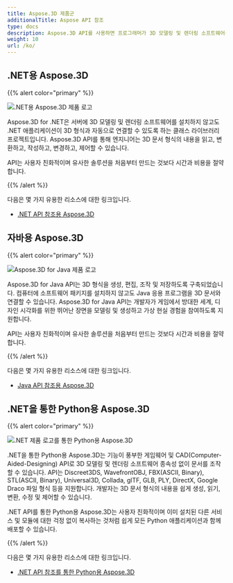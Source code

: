 ```yaml
---
title: Aspose.3D 제품군
additionalTitle: Aspose API 참조
type: docs
description: Aspose.3D API를 사용하면 프로그래머가 3D 모델링 및 렌더링 소프트웨어를 서버에 설치하지 않고도 자동으로 앱을 3D 형식으로 연결할 수 있습니다. Aspose.3D API는 엔지니어가 3D 문서 형식의 내용을 읽고, 변환하고, 구축하고, 변경하고, 제어할 수 있도록 도와줍니다.
weight: 10
url: /ko/
---
```


## .NET용 Aspose.3D

{{% alert color="primary" %}} 

![.NET용 Aspose.3D 제품 로고](../home_1.png)

Aspose.3D for .NET은 서버에 3D 모델링 및 렌더링 소프트웨어를 설치하지 않고도 .NET 애플리케이션이 3D 형식과 자동으로 연결할 수 있도록 하는 클래스 라이브러리 프로젝트입니다. Aspose.3D API를 통해 엔지니어는 3D 문서 형식의 내용을 읽고, 변환하고, 작성하고, 변경하고, 제어할 수 있습니다.

API는 사용자 친화적이며 유사한 솔루션을 처음부터 만드는 것보다 시간과 비용을 절약합니다.

{{% /alert %}} 

다음은 몇 가지 유용한 리소스에 대한 링크입니다.
- [.NET API 참조용 Aspose.3D](/3d/ko/net/)

## 자바용 Aspose.3D

{{% alert color="primary" %}} 

![Aspose.3D for Java 제품 로고](../home_2.png)

Aspose.3D for Java API는 3D 형식을 생성, 편집, 조작 및 저장하도록 구축되었습니다. 컴퓨터에 소프트웨어 패키지를 설치하지 않고도 Java 응용 프로그램을 3D 문서와 연결할 수 있습니다. Aspose.3D for Java API는 개발자가 게임에서 방대한 세계, 디자인 시각화를 위한 뛰어난 장면을 모델링 및 생성하고 가상 현실 경험을 참여하도록 지원합니다.

API는 사용자 친화적이며 유사한 솔루션을 처음부터 만드는 것보다 시간과 비용을 절약합니다.

{{% /alert %}} 


다음은 몇 가지 유용한 리소스에 대한 링크입니다.
- [Java API 참조용 Aspose.3D](/3d/java/)

## .NET을 통한 Python용 Aspose.3D

{{% alert color="primary" %}} 

![.NET 제품 로고를 통한 Python용 Aspose.3D](../home_3.png)

.NET을 통한 Python용 Aspose.3D는 기능이 풍부한 게임웨어 및 CAD(Computer-Aided-Designing) API로 3D 모델링 및 렌더링 소프트웨어 종속성 없이 문서를 조작할 수 있습니다. API는 Discreet3DS, WavefrontOBJ, FBX(ASCII, Binary), STL(ASCII, Binary), Universal3D, Collada, glTF, GLB, PLY, DirectX, Google Draco 파일 형식 등을 지원합니다. 개발자는 3D 문서 형식의 내용을 쉽게 생성, 읽기, 변환, 수정 및 제어할 수 있습니다.

.NET API를 통한 Python용 Aspose.3D는 사용자 친화적이며 이미 설치된 다른 서비스 및 모듈에 대한 걱정 없이 복사하는 것처럼 쉽게 모든 Python 애플리케이션과 함께 배포할 수 있습니다.

{{% /alert %}} 


다음은 몇 가지 유용한 리소스에 대한 링크입니다.
- [.NET API 참조를 통한 Python용 Aspose.3D](/3d/python-net/)


